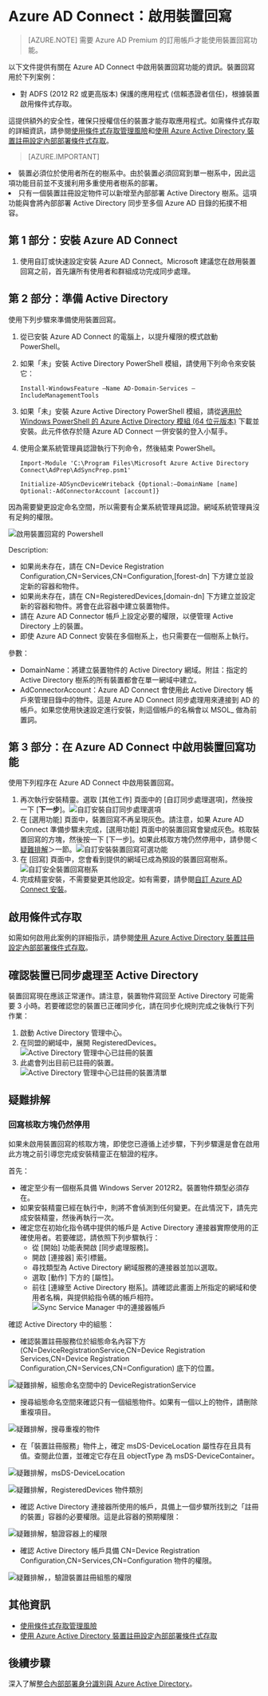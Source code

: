 <properties
	pageTitle="Azure AD Connect：啟用裝置回寫 | Microsoft Azure"
	description="本文詳細說明如何使用 Azure AD Connect 啟用裝置回寫"
	services="active-directory"
	documentationCenter=""
	authors="billmath"
	manager="StevenPo"
	editor="curtand"/>

<tags
	ms.service="active-directory"  
	ms.workload="identity"
	ms.tgt_pltfrm="na"
	ms.devlang="na"
	ms.topic="article"
	ms.date="08/29/2016"
	ms.author="billmath;andkjell"/>

# Azure AD Connect：啟用裝置回寫

>[AZURE.NOTE] 需要 Azure AD Premium 的訂用帳戶才能使用裝置回寫功能。

以下文件提供有關在 Azure AD Connect 中啟用裝置回寫功能的資訊。裝置回寫用於下列案例：

- 對 ADFS (2012 R2 或更高版本) 保護的應用程式 (信賴憑證者信任)，根據裝置啟用條件式存取。

這提供額外的安全性，確保只授權信任的裝置才能存取應用程式。如需條件式存取的詳細資訊，請參閱[使用條件式存取管理風險](active-directory-conditional-access.md)和[使用 Azure Active Directory 裝置註冊設定內部部署條件式存取](https://msdn.microsoft.com/library/azure/dn788908.aspx)。

>[AZURE.IMPORTANT]
<li>裝置必須位於使用者所在的樹系中。由於裝置必須回寫到單一樹系中，因此這項功能目前並不支援利用多重使用者樹系的部署。</li>
<li>只有一個裝置註冊設定物件可以新增至內部部署 Active Directory 樹系。這項功能與會將內部部署 Active Directory 同步至多個 Azure AD 目錄的拓撲不相容。</li>

## 第 1 部分：安裝 Azure AD Connect
1. 使用自訂或快速設定安裝 Azure AD Connect。Microsoft 建議您在啟用裝置回寫之前，首先讓所有使用者和群組成功完成同步處理。

## 第 2 部分：準備 Active Directory
使用下列步驟來準備使用裝置回寫。

1.	從已安裝 Azure AD Connect 的電腦上，以提升權限的模式啟動 PowerShell。

2.	如果「未」安裝 Active Directory PowerShell 模組，請使用下列命令來安裝它：

	`Install-WindowsFeature –Name AD-Domain-Services –IncludeManagementTools`

3. 如果「未」安裝 Azure Active Directory PowerShell 模組，請從[適用於 Windows PowerShell 的 Azure Active Directory 模組 (64 位元版本)](http://go.microsoft.com/fwlink/p/?linkid=236297) 下載並安裝。此元件依存於隨 Azure AD Connect 一併安裝的登入小幫手。

4.	使用企業系統管理員認證執行下列命令，然後結束 PowerShell。

	`Import-Module 'C:\Program Files\Microsoft Azure Active Directory Connect\AdPrep\AdSyncPrep.psm1'`

	`Initialize-ADSyncDeviceWriteback {Optional:–DomainName [name] Optional:-AdConnectorAccount [account]}`

因為需要變更設定命名空間，所以需要有企業系統管理員認證。網域系統管理員沒有足夠的權限。

![啟用裝置回寫的 Powershell](./media/active-directory-aadconnect-feature-device-writeback/powershell.png)

Description:

- 如果尚未存在，請在 CN=Device Registration Configuration,CN=Services,CN=Configuration,[forest-dn] 下方建立並設定新的容器和物件。
- 如果尚未存在，請在 CN=RegisteredDevices,[domain-dn] 下方建立並設定新的容器和物件。將會在此容器中建立裝置物件。
- 請在 Azure AD Connector 帳戶上設定必要的權限，以便管理 Active Directory 上的裝置。
- 即使 Azure AD Connect 安裝在多個樹系上，也只需要在一個樹系上執行。

參數：

- DomainName：將建立裝置物件的 Active Directory 網域。附註：指定的 Active Directory 樹系的所有裝置都會在單一網域中建立。
- AdConnectorAccount：Azure AD Connect 會使用此 Active Directory 帳戶來管理目錄中的物件。這是 Azure AD Connect 同步處理用來連接到 AD 的帳戶。如果您使用快速設定進行安裝，則這個帳戶的名稱會以 MSOL\_ 做為前置詞。

## 第 3 部分：在 Azure AD Connect 中啟用裝置回寫功能
使用下列程序在 Azure AD Connect 中啟用裝置回寫。

1.	再次執行安裝精靈。選取 [其他工作] 頁面中的 [自訂同步處理選項]，然後按一下 [**下一步**]。![自訂安裝自訂同步處理選項](./media/active-directory-aadconnect-feature-device-writeback/devicewriteback2.png)
2.	在 [選用功能] 頁面中，裝置回寫不再呈現灰色。請注意，如果 Azure AD Connect 準備步驟未完成，[選用功能] 頁面中的裝置回寫會變成灰色。核取裝置回寫的方塊，然後按一下 [下一步]。如果此核取方塊仍然停用中，請參閱＜[疑難排解](#the-writeback-checkbox-is-still-disabled)＞一節。![自訂安裝裝置回寫可選功能](./media/active-directory-aadconnect-feature-device-writeback/devicewriteback3.png)
3.	在 [回寫] 頁面中，您會看到提供的網域已成為預設的裝置回寫樹系。![自訂安全裝置回寫樹系](./media/active-directory-aadconnect-feature-device-writeback/devicewriteback4.png)
4.	完成精靈安裝，不需要變更其他設定。如有需要，請參閱[自訂 Azure AD Connect 安裝](active-directory-aadconnect-get-started-custom.md)。

## 啟用條件式存取
如需如何啟用此案例的詳細指示，請參閱[使用 Azure Active Directory 裝置註冊設定內部部署條件式存取](https://msdn.microsoft.com/library/azure/dn788908.aspx)。

## 確認裝置已同步處理至 Active Directory
裝置回寫現在應該正常運作。請注意，裝置物件寫回至 Active Directory 可能需要 3 小時。若要確認您的裝置已正確同步化，請在同步化規則完成之後執行下列作業：

1.	啟動 Active Directory 管理中心。
2.	在同盟的網域中，展開 RegisteredDevices。![Active Directory 管理中心已註冊的裝置](./media/active-directory-aadconnect-feature-device-writeback/devicewriteback5.png)
3.	此處會列出目前已註冊的裝置。![Active Directory 管理中心已註冊的裝置清單](./media/active-directory-aadconnect-feature-device-writeback/devicewriteback6.png)

## 疑難排解

### 回寫核取方塊仍然停用
如果未啟用裝置回寫的核取方塊，即使您已遵循上述步驟，下列步驟還是會在啟用此方塊之前引導您完成安裝精靈正在驗證的程序。

首先：

- 確定至少有一個樹系具備 Windows Server 2012R2。裝置物件類型必須存在。
- 如果安裝精靈已經在執行中，則將不會偵測到任何變更。在此情況下，請先完成安裝精靈，然後再執行一次。
- 確定您在初始化指令碼中提供的帳戶是 Active Directory 連接器實際使用的正確使用者。若要確認，請依照下列步驟執行：
	- 從 [開始] 功能表開啟 [同步處理服務]。
	- 開啟 [連接器] 索引標籤。
	- 尋找類型為 Active Directory 網域服務的連接器並加以選取。
	- 選取 [動作] 下方的 [屬性]。
	- 前往 [連線至 Active Directory 樹系]。請確認此畫面上所指定的網域和使用者名稱，與提供給指令碼的帳戶相符。![Sync Service Manager 中的連接器帳戶](./media/active-directory-aadconnect-feature-device-writeback/connectoraccount.png)

確認 Active Directory 中的組態：
- 確認裝置註冊服務位於組態命名內容下方 (CN=DeviceRegistrationService,CN=Device Registration Services,CN=Device Registration Configuration,CN=Services,CN=Configuration) 底下的位置。

![疑難排解，組態命名空間中的 DeviceRegistrationService](./media/active-directory-aadconnect-feature-device-writeback/troubleshoot1.png)

- 搜尋組態命名空間來確認只有一個組態物件。如果有一個以上的物件，請刪除重複項目。

![疑難排解，搜尋重複的物件](./media/active-directory-aadconnect-feature-device-writeback/troubleshoot2.png)

- 在「裝置註冊服務」物件上，確定 msDS-DeviceLocation 屬性存在且具有值。查閱此位置，並確定它存在且 objectType 為 msDS-DeviceContainer。

![疑難排解，msDS-DeviceLocation](./media/active-directory-aadconnect-feature-device-writeback/troubleshoot3.png)

![疑難排解，RegisteredDevices 物件類別](./media/active-directory-aadconnect-feature-device-writeback/troubleshoot4.png)

- 確認 Active Directory 連接器所使用的帳戶，具備上一個步驟所找到之「註冊的裝置」容器的必要權限。這是此容器的預期權限：

![疑難排解，驗證容器上的權限](./media/active-directory-aadconnect-feature-device-writeback/troubleshoot5.png)

- 確認 Active Directory 帳戶具備 CN=Device Registration Configuration,CN=Services,CN=Configuration 物件的權限。

![疑難排解，，驗證裝置註冊組態的權限](./media/active-directory-aadconnect-feature-device-writeback/troubleshoot6.png)

## 其他資訊
- [使用條件式存取管理風險](active-directory-conditional-access.md)
- [使用 Azure Active Directory 裝置註冊設定內部部署條件式存取](https://msdn.microsoft.com/library/azure/dn788908.aspx)

## 後續步驟
深入了解[整合內部部署身分識別與 Azure Active Directory](active-directory-aadconnect.md)。

<!---HONumber=AcomDC_0831_2016-->